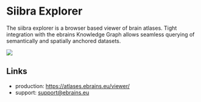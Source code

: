 # Siibra Explorer

The siibra explorer is a browser based viewer of brain atlases. Tight integration with the ebrains Knowledge Graph allows seamless querying of semantically and spatially anchored datasets. 

![](images/desktop_bigbrain_cortical.png)

## Links

- production: <https://atlases.ebrains.eu/viewer/>
- support: [support@ebrains.eu](mailto:support@ebrains.eu?subject=[interactive%20atlas%20viewer]%20queries)
